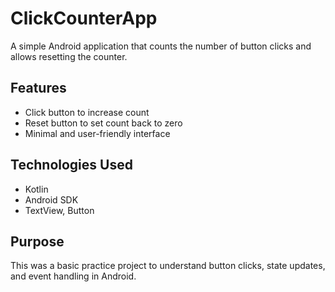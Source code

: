 # ClickCounterApp
A simple Android application that counts the number of button clicks and allows resetting the counter.

## Features
- Click button to increase count
- Reset button to set count back to zero
- Minimal and user-friendly interface

## Technologies Used
- Kotlin
- Android SDK
- TextView, Button

## Purpose
This was a basic practice project to understand button clicks, state updates, and event handling in Android.
